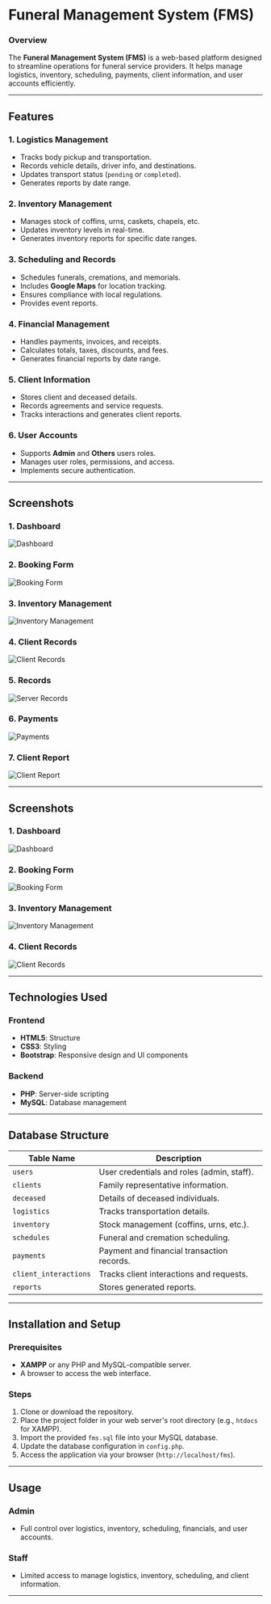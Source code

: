 # Funeral Management System (FMS)

### Overview
The **Funeral Management System (FMS)** is a web-based platform designed to streamline operations for funeral service providers. It helps manage logistics, inventory, scheduling, payments, client information, and user accounts efficiently.

---

## Features

### 1. Logistics Management
- Tracks body pickup and transportation.
- Records vehicle details, driver info, and destinations.
- Updates transport status (`pending` or `completed`).
- Generates reports by date range.

### 2. Inventory Management
- Manages stock of coffins, urns, caskets, chapels, etc.
- Updates inventory levels in real-time.
- Generates inventory reports for specific date ranges.

### 3. Scheduling and Records
- Schedules funerals, cremations, and memorials.
- Includes **Google Maps** for location tracking.
- Ensures compliance with local regulations.
- Provides event reports.

### 4. Financial Management
- Handles payments, invoices, and receipts.
- Calculates totals, taxes, discounts, and fees.
- Generates financial reports by date range.

### 5. Client Information
- Stores client and deceased details.
- Records agreements and service requests.
- Tracks interactions and generates client reports.

### 6. User Accounts
- Supports **Admin** and **Others** users roles.
- Manages user roles, permissions, and access.
- Implements secure authentication.

---


## Screenshots

### 1. Dashboard
![Dashboard](img/dashboard.png)

### 2. Booking Form
![Booking Form](img/bookings.png)

### 3. Inventory Management
![Inventory Management](img/inventory.png)

### 4. Client Records
![Client Records](img/clients.png)

### 5. Records
![Server Records](img/reports.png)

### 6. Payments
![Payments](img/payment.png)

### 7. Client Report
![Client Report](img/client-report.png)


---
## Screenshots

### 1. Dashboard
![Dashboard](screenshots/dashboard.png)

### 2. Booking Form
![Booking Form](screenshots/booking_form.png)

### 3. Inventory Management
![Inventory Management](screenshots/inventory_management.png)

### 4. Client Records
![Client Records](screenshots/client_records.png)

---


## Technologies Used

### Frontend
- **HTML5**: Structure
- **CSS3**: Styling
- **Bootstrap**: Responsive design and UI components

### Backend
- **PHP**: Server-side scripting
- **MySQL**: Database management

---

## Database Structure
| Table Name         | Description                                     |
|--------------------|-------------------------------------------------|
| `users`            | User credentials and roles (admin, staff).      |
| `clients`          | Family representative information.              |
| `deceased`         | Details of deceased individuals.               |
| `logistics`        | Tracks transportation details.                 |
| `inventory`        | Stock management (coffins, urns, etc.).         |
| `schedules`        | Funeral and cremation scheduling.               |
| `payments`         | Payment and financial transaction records.      |
| `client_interactions` | Tracks client interactions and requests.    |
| `reports`          | Stores generated reports.                      |

---

## Installation and Setup

### Prerequisites
- **XAMPP** or any PHP and MySQL-compatible server.
- A browser to access the web interface.

### Steps
1. Clone or download the repository.
2. Place the project folder in your web server's root directory (e.g., `htdocs` for XAMPP).
3. Import the provided `fms.sql` file into your MySQL database.
4. Update the database configuration in `config.php`.
5. Access the application via your browser (`http://localhost/fms`).

---

## Usage

### Admin
- Full control over logistics, inventory, scheduling, financials, and user accounts.

### Staff
- Limited access to manage logistics, inventory, scheduling, and client information.

---



